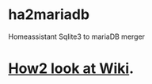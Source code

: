 # ha2mariadb

Homeassistant Sqlite3 to mariaDB merger

# [How2 look at Wiki](https://github.com/JacobsenKim/ha2mariadb/wiki).
